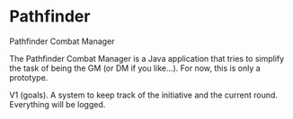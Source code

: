 Pathfinder
==========

Pathfinder Combat Manager

The Pathfinder Combat Manager is a Java application that tries to simplify the task of being the GM (or DM if you like...).
For now, this is only a prototype.

V1 (goals).
A system to keep track of the initiative and the current round.
Everything will be logged.

